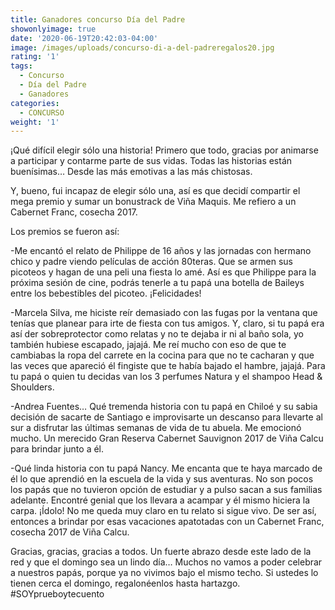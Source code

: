 ```yaml
---
title: Ganadores concurso Día del Padre
showonlyimage: true
date: '2020-06-19T20:42:03-04:00'
image: /images/uploads/concurso-di-a-del-padreregalos20.jpg
rating: '1'
tags:
  - Concurso
  - Día del Padre
  - Ganadores
categories:
  - CONCURSO
weight: '1'
---
```

¡Qué difícil elegir sólo una historia! Primero que todo, gracias por animarse a participar y contarme parte de sus vidas. Todas las historias están buenísimas… Desde las más emotivas a las más chistosas.

<!--more-->

Y, bueno, fui incapaz de elegir sólo una, así es que decidí compartir el mega premio y sumar un bonustrack de Viña Maquis. Me refiero a un Cabernet Franc, cosecha 2017.

Los premios se fueron así:

\-Me encantó el relato de Philippe de 16 años y las jornadas con hermano chico y padre viendo películas de acción 80teras. Que se armen sus picoteos y hagan de una peli una fiesta lo amé. Así es que Philippe para la próxima sesión de cine, podrás tenerle a tu papá una botella de Baileys entre los bebestibles del picoteo. ¡Felicidades!

\-Marcela Silva, me hiciste reír demasiado con las fugas por la ventana que tenías que planear para irte de fiesta con tus amigos. Y, claro, si tu papá era así der sobreprotector como relatas y no te dejaba ir ni al baño sola, yo también hubiese escapado, jajajá. Me reí mucho con eso de que te cambiabas la ropa del carrete en la cocina para que no te cacharan y que las veces que apareció él fingiste que te había bajado el hambre, jajajá. Para tu papá o quien tu decidas van los 3 perfumes Natura y el shampoo Head & Shoulders.

\-Andrea Fuentes… Qué tremenda historia con tu papá en Chiloé y su sabia decisión de sacarte de Santiago e improvisarte un descanso para llevarte al sur a disfrutar las últimas semanas de vida de tu abuela. Me emocionó mucho. Un merecido Gran Reserva Cabernet Sauvignon 2017 de Viña Calcu para brindar junto a él.

\-Qué linda historia con tu papá Nancy. Me encanta que te haya marcado de él lo que aprendió en la escuela de la vida y sus aventuras. No son pocos los papás que no tuvieron opción de estudiar y a pulso sacan a sus familias adelante. Encontré genial que los llevara a acampar y él mismo hiciera la carpa. ¡Ídolo! No me queda muy claro en tu relato si sigue vivo. De ser así, entonces a brindar por esas vacaciones apatotadas con un Cabernet Franc, cosecha 2017 de Viña Calcu.

Gracias, gracias, gracias a todos. Un fuerte abrazo desde este lado de la red y que el domingo sea un lindo día… Muchos no vamos a poder celebrar a nuestros papás, porque ya no vivimos bajo el mismo techo. Si ustedes lo tienen cerca el domingo, regalonéenlos hasta hartazgo. #SOYprueboytecuento
